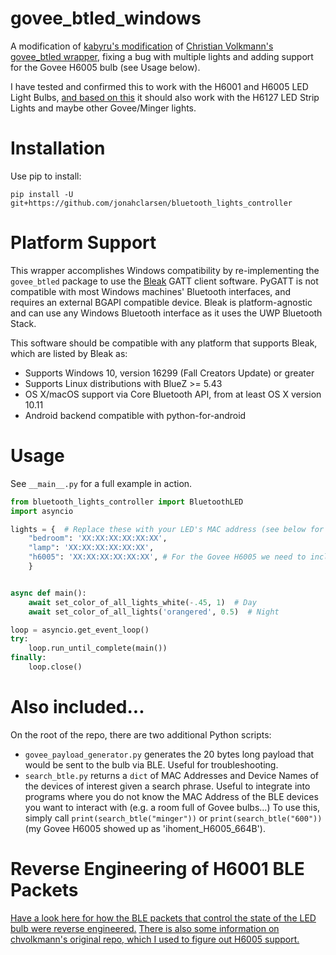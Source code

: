 # govee_btled_windows
A modification of [kabyru's modification](https://github.com/kabyru/govee-btled-controller) of [Christian Volkmann's govee_btled wrapper](https://github.com/chvolkmann/govee_btled), fixing a bug with multiple lights and adding support for the Govee H6005 bulb (see Usage below).

I have tested and confirmed this to work with the H6001 and H6005 LED Light Bulbs, [and based on this](https://github.com/egold555/Govee-Reverse-Engineering/blob/master/Products/H6127.md) it should also work with the H6127 LED Strip Lights and maybe other Govee/Minger lights.

# Installation
Use pip to install:
```
pip install -U git+https://github.com/jonahclarsen/bluetooth_lights_controller
```

# Platform Support
This wrapper accomplishes Windows compatibility by re-implementing the ```govee_btled``` package to use the [Bleak](https://github.com/hbldh/bleak) GATT client software. PyGATT is not compatible with most Windows machines' Bluetooth interfaces, and requires an external BGAPI compatible device. Bleak is platform-agnostic and can use any Windows Bluetooth interface as it uses the UWP Bluetooth Stack.

This software should be compatible with any platform that supports Bleak, which are listed by Bleak as:
* Supports Windows 10, version 16299 (Fall Creators Update) or greater
* Supports Linux distributions with BlueZ >= 5.43
* OS X/macOS support via Core Bluetooth API, from at least OS X version 10.11
* Android backend compatible with python-for-android

# Usage
See `__main__.py` for a full example in action.

```python
from bluetooth_lights_controller import BluetoothLED
import asyncio

lights = {  # Replace these with your LED's MAC address (see below for instructions to find)
    "bedroom": 'XX:XX:XX:XX:XX:XX',
    "lamp": 'XX:XX:XX:XX:XX:XX',
    "h6005": 'XX:XX:XX:XX:XX:XX', # For the Govee H6005 we need to include "h6005" in the name here
    }


async def main():
    await set_color_of_all_lights_white(-.45, 1)  # Day
    await set_color_of_all_lights('orangered', 0.5)  # Night

loop = asyncio.get_event_loop()
try:
    loop.run_until_complete(main())
finally:
    loop.close()
```

# Also included...
On the root of the repo, there are two additional Python scripts:
* ```govee_payload_generator.py``` generates the 20 bytes long payload that would be sent to the bulb via BLE. Useful for troubleshooting.
* ```search_btle.py``` returns a ```dict``` of MAC Addresses and Device Names of the devices of interest given a search phrase. Useful to integrate into programs where you do not know the MAC Address of the BLE devices you want to interact with (e.g. a room full of Govee bulbs...) To use this, simply call ```print(search_btle("minger"))``` or ```print(search_btle("600"))``` (my Govee H6005 showed up as 'ihoment_H6005_664B').

# Reverse Engineering of H6001 BLE Packets
[Have a look here for how the BLE packets that control the state of the LED bulb were reverse engineered.](https://github.com/egold555/Govee-Reverse-Engineering/blob/master/Products/H6127.md) [There is also some information on chvolkmann's original repo, which I used to figure out H6005 support.](https://github.com/chvolkmann/govee_btled)
